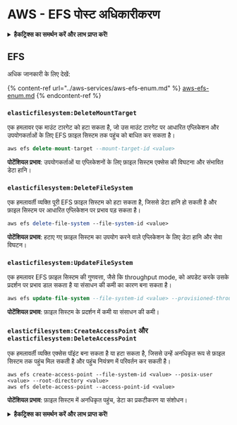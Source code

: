 # AWS - EFS पोस्ट अधिकारीकरण

<details>

<summary><strong>हैकट्रिक्स का समर्थन करें और लाभ प्राप्त करें!</strong></summary>

* यदि आप अपनी कंपनी को **हैकट्रिक्स में विज्ञापित करना चाहते हैं** या यदि आप **PEASS के नवीनतम संस्करण देखना चाहते हैं या HackTricks को PDF में डाउनलोड करना चाहते हैं** तो [**सदस्यता योजनाएं**](https://github.com/sponsors/carlospolop) देखें!
* [**आधिकारिक PEASS और HackTricks स्वैग**](https://peass.creator-spring.com) प्राप्त करें
* [**The PEASS Family**](https://opensea.io/collection/the-peass-family) का खोज करें, हमारा एकल [**NFTs**](https://opensea.io/collection/the-peass-family) संग्रह
* **💬 [**Discord समूह**](https://discord.gg/hRep4RUj7f) या [**टेलीग्राम समूह**](https://t.me/peass) में शामिल हों या मुझे **ट्विटर** 🐦 [**@carlospolopm**](https://twitter.com/carlospolopm)** का** **अनुसरण** करें।**
* **अपने हैकिंग ट्रिक्स को** [**HackTricks**](https://github.com/carlospolop/hacktricks) और [**HackTricks Cloud**](https://github.com/carlospolop/hacktricks-cloud) github repos में PR जमा करके साझा करें।

</details>

## EFS

अधिक जानकारी के लिए देखें:

{% content-ref url="../aws-services/aws-efs-enum.md" %}
[aws-efs-enum.md](../aws-services/aws-efs-enum.md)
{% endcontent-ref %}

### `elasticfilesystem:DeleteMountTarget`

एक हमलावर एक माउंट टारगेट को हटा सकता है, जो उस माउंट टारगेट पर आधारित एप्लिकेशन और उपयोगकर्ताओं के लिए EFS फ़ाइल सिस्टम तक पहुंच को बाधित कर सकता है।
```sql
aws efs delete-mount-target --mount-target-id <value>
```
**पोटेंशियल प्रभाव**: उपयोगकर्ताओं या एप्लिकेशनों के लिए फ़ाइल सिस्टम एक्सेस की विघटना और संभावित डेटा हानि।

### `elasticfilesystem:DeleteFileSystem`

एक हमलावर्ती व्यक्ति पूरी EFS फ़ाइल सिस्टम को हटा सकता है, जिससे डेटा हानि हो सकती है और फ़ाइल सिस्टम पर आधारित एप्लिकेशन पर प्रभाव पड़ सकता है।
```perl
aws efs delete-file-system --file-system-id <value>
```
**पोटेंशियल प्रभाव**: हटाए गए फ़ाइल सिस्टम का उपयोग करने वाले एप्लिकेशन के लिए डेटा हानि और सेवा विघटन।

### `elasticfilesystem:UpdateFileSystem`

एक हमलावर EFS फ़ाइल सिस्टम की गुणवत्ता, जैसे कि throughput mode, को अपडेट करके उसके प्रदर्शन पर प्रभाव डाल सकता है या संसाधन की कमी का कारण बना सकता है।
```sql
aws efs update-file-system --file-system-id <value> --provisioned-throughput-in-mibps <value>
```
**पोटेंशियल प्रभाव**: फ़ाइल सिस्टम के प्रदर्शन में कमी या संसाधन की कमी।

### `elasticfilesystem:CreateAccessPoint` और `elasticfilesystem:DeleteAccessPoint`

एक हमलावर्ती व्यक्ति एक्सेस पॉइंट बना सकता है या हटा सकता है, जिससे उन्हें अनधिकृत रूप से फ़ाइल सिस्टम तक पहुंच मिल सकती है और पहुंच नियंत्रण में परिवर्तन कर सकती है।
```arduino
aws efs create-access-point --file-system-id <value> --posix-user <value> --root-directory <value>
aws efs delete-access-point --access-point-id <value>
```
**पोटेंशियल प्रभाव**: फ़ाइल सिस्टम में अनधिकृत पहुंच, डेटा का प्रकटीकरण या संशोधन।

<details>

<summary><strong>हैकट्रिक्स का समर्थन करें और लाभ प्राप्त करें!</strong></summary>

* यदि आप अपनी कंपनी को **हैकट्रिक्स में विज्ञापित करना चाहते हैं** या यदि आप **PEASS के नवीनतम संस्करण को देखना चाहते हैं या HackTricks को पीडीएफ़ में डाउनलोड करना चाहते हैं** तो [**सदस्यता योजनाएं**](https://github.com/sponsors/carlospolop) देखें!
* [**आधिकारिक PEASS और HackTricks स्वैग**](https://peass.creator-spring.com) प्राप्त करें
* [**The PEASS Family**](https://opensea.io/collection/the-peass-family) का खोज करें, हमारा विशेष [**NFTs**](https://opensea.io/collection/the-peass-family) संग्रह
* **💬 [**Discord समूह**](https://discord.gg/hRep4RUj7f) या [**टेलीग्राम समूह**](https://t.me/peass) में शामिल हों या मुझे **ट्विटर** 🐦 [**@carlospolopm**](https://twitter.com/carlospolopm)** पर फ़ॉलो करें।**
* **अपने हैकिंग ट्रिक्स साझा करें,** [**HackTricks**](https://github.com/carlospolop/hacktricks) और [**HackTricks Cloud**](https://github.com/carlospolop/hacktricks-cloud) github repos में पीआर जमा करके।

</details>

